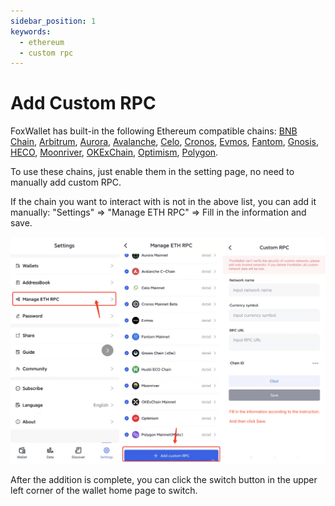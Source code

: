```yaml
---
sidebar_position: 1
keywords:
  - ethereum
  - custom rpc
---
```


# Add Custom RPC
FoxWallet has built-in the following Ethereum compatible chains: [BNB Chain](./bsc.md), [Arbitrum](./arbitrum.md), [Aurora](./aurora.md), [Avalanche](./avalanche.md), [Celo](./celo.md), [Cronos](./cronos.md), [Evmos](./evmos.md), [Fantom](./fantom.md), [Gnosis](./gnosis.md), [HECO](./heco.md), [Moonriver](./moonriver.md), [OKExChain](./okex.md), [Optimism](./optimism.md), [Polygon](./polygon.md). 

To use these chains, just enable them in the setting page, no need to manually add custom RPC.

If the chain you want to interact with is not in the above list, you can add it manually: "Settings" => "Manage ETH RPC" => Fill in the information and save.

![](../img/add-custom-rpc.png)

After the addition is complete, you can click the switch button in the upper left corner of the wallet home page to switch.

